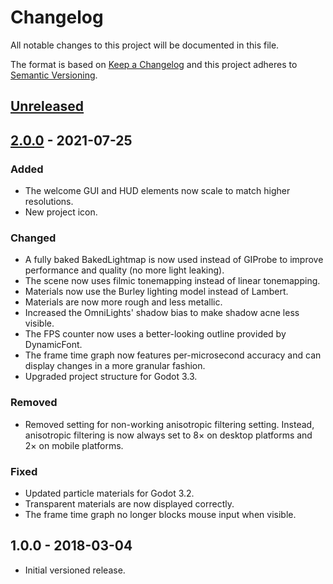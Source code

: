 # Changelog

All notable changes to this project will be documented in this file.

The format is based on [Keep a Changelog](http://keepachangelog.com/en/1.0.0/)
and this project adheres to [Semantic Versioning](http://semver.org/spec/v2.0.0.html).

## [Unreleased]

## [2.0.0] - 2021-07-25

### Added

- The welcome GUI and HUD elements now scale to match higher resolutions.
- New project icon.

### Changed

- A fully baked BakedLightmap is now used instead of GIProbe to improve performance
  and quality (no more light leaking).
- The scene now uses filmic tonemapping instead of linear tonemapping.
- Materials now use the Burley lighting model instead of Lambert.
- Materials are now more rough and less metallic.
- Increased the OmniLights' shadow bias to make shadow acne less visible.
- The FPS counter now uses a better-looking outline provided by DynamicFont.
- The frame time graph now features per-microsecond accuracy and can
  display changes in a more granular fashion.
- Upgraded project structure for Godot 3.3.

### Removed

- Removed setting for non-working anisotropic filtering setting.
  Instead, anisotropic filtering is now always set to 8× on desktop platforms and
  2× on mobile platforms.

### Fixed

- Updated particle materials for Godot 3.2.
- Transparent materials are now displayed correctly.
- The frame time graph no longer blocks mouse input when visible.

## 1.0.0 - 2018-03-04

- Initial versioned release.

[Unreleased]: https://github.com/Calinou/godot-sponza/compare/v2.0.0...HEAD
[2.0.0]: https://github.com/Calinou/godot-sponza/compare/v1.0.0...v2.0.0

